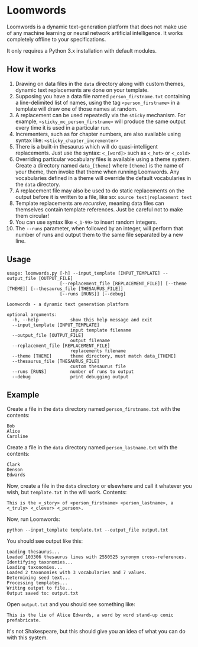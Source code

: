# Loomwords

Loomwords is a dynamic text-generation platform that does not make use of any machine learning or neural network artificial intelligence. It works completely offline to your specifications.

It only requires a Python 3.x installation with default modules.

## How it works

1. Drawing on data files in the `data` directory along with custom themes, dynamic text replacements are done on your template.
2. Supposing you have a data file named `person_firstname.txt` containing a line-delimited list of names, using the tag `<person_firstname>` in a template will draw one of those names at random.
3. A replacement can be used repeatedly via the `sticky` mechanism. For example, `<sticky_mc_person_firstname>` will produce the same output every time it is used in a particular run.
4. Incrementers, such as for chapter numbers, are also available using syntax like: `<sticky_chapter_incrementer>`
5. There is a built-in thesaurus which will do quasi-intelligent replacements. Just use the syntax: `<_[word]>` such as `<_hot>` or `<_cold>`
6. Overriding particular vocabulary files is available using a theme system. Create a directory named `data_[theme]` where `[theme]` is the name of your theme, then invoke that theme when running Loomwords. Any vocabularies defined in a theme will override the default vocabularies in the `data` directory.
7. A replacement file may also be used to do static replacements on the output before it is written to a file, like so: `source text|replacement text`
8. Template replacements are *recursive*, meaning data files can themselves contain template references. Just be careful not to make them circular!
9. You can use syntax like `<_1-99>` to insert random integers.
10. The `--runs` parameter, when followed by an integer, will perform that number of runs and output them to the same file separated by a new line.

## Usage

```
usage: loomwords.py [-h] --input_template [INPUT_TEMPLATE] --output_file [OUTPUT_FILE]
                    [--replacement_file [REPLACEMENT_FILE]] [--theme [THEME]] [--thesaurus_file [THESAURUS_FILE]]
                    [--runs [RUNS]] [--debug]

Loomwords - a dynamic text generation platform

optional arguments:
  -h, --help            show this help message and exit
  --input_template [INPUT_TEMPLATE]
                        input template filename
  --output_file [OUTPUT_FILE]
                        output filename
  --replacement_file [REPLACEMENT_FILE]
                        replacements filename
  --theme [THEME]       theme directory, must match data_[THEME]
  --thesaurus_file [THESAURUS_FILE]
                        custom thesaurus file
  --runs [RUNS]         number of runs to output
  --debug               print debugging output
```

## Example

Create a file in the `data` directory named `person_firstname.txt` with the contents:

```
Bob
Alice
Caroline
```

Create a file in the `data` directory named `person_lastname.txt` with the contents:

```
Clark
Denson
Edwards
```

Now, create a file in the `data` directory or elsewhere and call it whatever you wish, but `template.txt` in the will work. Contents:

```
This is the <_story> of <person_firstname> <person_lastname>, a <_truly> <_clever> <_person>.
```

Now, run Loomwords:

`python --input_template template.txt --output_file output.txt`

You should see output like this:

```
Loading thesaurus...
Loaded 103306 thesaurus lines with 2550525 synonym cross-references.
Identifying taxonomies...
Loading taxonomies...
Loaded 2 taxonomies with 3 vocabularies and 7 values.
Determining seed text...
Processing templates...
Writing output to file...
Output saved to: output.txt
```

Open `output.txt` and you should see something like:

`This is the lie of Alice Edwards, a word by word stand-up comic prefabricate.`

It's not Shakespeare, but this should give you an idea of what you can do with this system.
